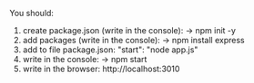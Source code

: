 You should:
1. create package.json (write in the console): -> npm init -y
2. add packages (write in the console): -> npm install express
3. add to file package.json: "start": "node app.js"
4. write in the console: -> npm start
5. write in the browser: http://localhost:3010
